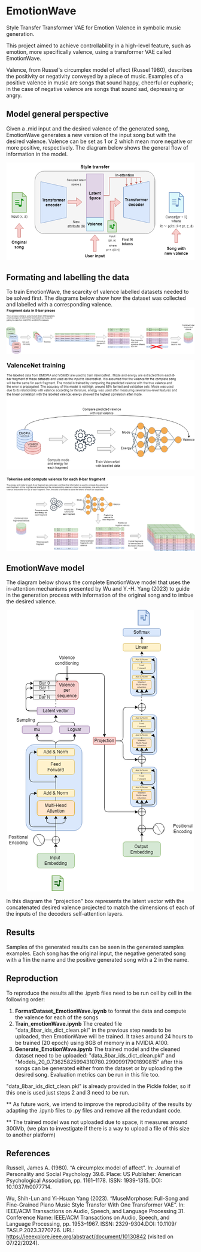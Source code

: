 # EmotionWave
Style Transfer Transformer VAE for Emotion Valence in symbolic music generation.

This project aimed to achieve controllability in a high-level feature, such as emotion, more specifically valence, using a transformer VAE called EmotionWave.  

Valence, from Russel's circumplex model of affect (Russel 1980), describes the positivity or negativity conveyed by a piece of music. Examples of a positive valence in music are songs that sound happy, cheerful or euphoric; in the case of negative valence are songs that sound sad, depressing or angry.

## Model general perspective
Given a .mid input and the desired valence of the generated song, EmotionWave generates a new version of the input song but with the desired valence. Valence can be set as 1 or 2 which mean more negative or more positive, respectively. The diagram below shows the general flow of information in the model.

<p align="center">
  <img src="./Diagrams/TVAE_st.drawio.png" alt="TVAE style transfer">
</p>

## Formating and labelling the data
To train EmotionWave, the scarcity of valence labelled datasets needed to be solved first. The diagrams below show how the dataset was collected and labelled with a corresponding valence.
![](./Diagrams/DataCollection.drawio.png)

![](./Diagrams/Training%20valenceNet.drawio.png)

![](./Diagrams/Tokenise%20and%20valence%20labelling.drawio.png)

## EmotionWave model
The diagram below shows the complete EmotionWave model that uses the in-attention mechanisms presented by Wu and Y.-H. Yang (2023) to guide in the generation process with information of the original song and to imbue the desired valence.  

<p align="center">
  <img src="./Diagrams/EmotionWaveFull.png" alt="EmotionWave Full Diagram">
</p>

In this diagram the "projection" box represents the latent vector with the concatenated desired valence projected to match the dimensions of each of the inputs of the decoders self-attention layers.

## Results
Samples of the generated results can be seen in the generated samples examples. Each song has the original input, the negative generated song with a 1 in the name and the positive generated song with a 2 in the name. 

## Reproduction
To reproduce the results all the .ipynb files need to be run cell by cell in the following order:
1) **FormatDataset_EmotionWave.ipynb** to format the data and compute the valence for each of the songs
2) **Train_emotionWave.ipynb** The created file "data_8bar_ids_dict_clean.pkl" in the previous step needs to be uploaded, then EmotionWave will be trained. It takes around 24 hours to be trained (20 epoch) using 8GB of memory in a NVIDIA A100.
3) **Generate_EmotionWave.ipynb** The trained model and the cleaned dataset need to be uploaded: "data_8bar_ids_dict_clean.pkl" and "Models_20_0.73625825994310780.29909917901890815" after this songs can be generated either from the dataset or by uploading the desired song. Evaluation metrics can be run in this file too. 

"data_8bar_ids_dict_clean.pkl" is already provided in the Pickle folder, so if this one is used just steps 2 and 3 need to be run.

** As future work, we intend to improve the reproducibility of the results by adapting the .ipynb files to .py files and remove all the redundant code.

** The trained model was not uploaded due to space, it measures around 300Mb, (we plan to investigate if there is a way to upload a file of this size to another platform)

## References
Russell, James A. (1980). “A circumplex model of affect”. In: Journal of Personality and Social Psychology 39.6. Place: US Publisher: American Psychological Association, pp. 1161–1178. ISSN: 1939-1315. DOI: 10.1037/h0077714.

Wu, Shih-Lun and Yi-Hsuan Yang (2023). “MuseMorphose: Full-Song and Fine-Grained Piano Music Style Transfer With One Transformer VAE”. In: IEEE/ACM Transactions on Audio, Speech, and Language Processing 31. Conference Name: IEEE/ACM Transactions on Audio, Speech, and Language Processing, pp. 1953–1967. ISSN: 2329-9304.DOI: 10.1109/ TASLP.2023.3270726. URL: https://ieeexplore.ieee.org/abstract/document/10130842 (visited on 07/22/2024).





